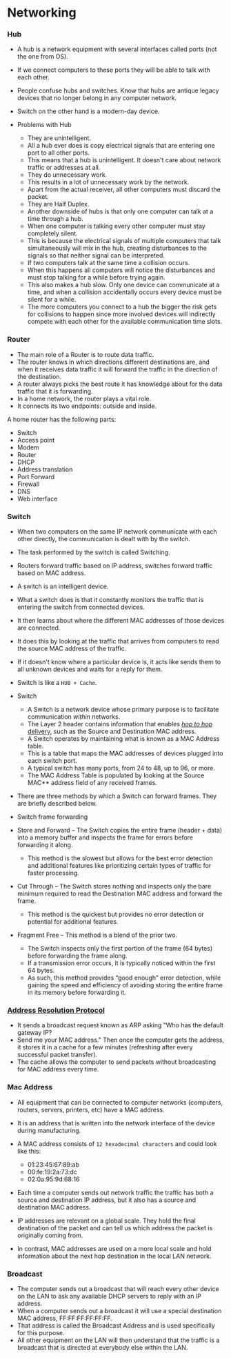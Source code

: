 # Networking

### Hub

- A hub is a network equipment with several interfaces called ports (not the one from OS). 
- If we connect computers to these ports they will be able to talk with each other.
- People confuse hubs and switches. Know that hubs are antique legacy devices that no longer belong in any computer network. 
- Switch on the other hand is a modern-day device.

- Problems with Hub
    - They are unintelligent. 
    - All a hub ever does is copy electrical signals that are entering one port to all other ports.
    - This means that a hub is unintelligent. It doesn't care about network traffic or addresses at all.
    - They do unnecessary work. 
    - This results in a lot of unnecessary work by the network. 
    - Apart from the actual receiver, all other computers must discard the packet.
    - They are Half Duplex. 
    - Another downside of hubs is that only one computer can talk at a time through a hub. 
    - When one computer is talking every other computer must stay completely silent.
    - This is because the electrical signals of multiple computers that talk simultaneously will mix in the hub, creating disturbances to the signals so that neither signal can be interpreted.
    - If two computers talk at the same time a collision occurs. 
    - When this happens all computers will notice the disturbances and must stop talking for a while before trying again. 
    - This also makes a hub slow. Only one device can communicate at a time, and when a collision accidentally occurs every device must be silent for a while.
    - The more computers you connect to a hub the bigger the risk gets for collisions to happen since more involved devices will indirectly compete with each other for the available communication time slots.

### Router
- The main role of a Router is to route data traffic. 
- The router knows in which directions different destinations are, and when it receives data traffic it will forward the traffic in the direction of the destination. 
- A router always picks the best route it has knowledge about for the data traffic that it is forwarding.
- In a home network, the router plays a vital role. 
- It connects its two endpoints: outside and inside.

A home router has the following parts:
- Switch
- Access point
- Modem
- Router
- DHCP
- Address translation
- Port Forward
- Firewall
- DNS
- Web interface

### Switch

- When two computers on the same IP network communicate with each other directly, the communication is dealt with by the switch.

- The task performed by the switch is called Switching. 
- Routers forward traffic based on IP address, switches forward traffic based on MAC address.

- A switch is an intelligent device.

- What a switch does is that it constantly monitors the traffic that is entering the switch from connected devices. 
- It then learns about where the different MAC addresses of those devices are connected. 
- It does this by looking at the traffic that arrives from computers to read the source MAC address of the traffic.

- If it doesn't know where a particular device is, it acts like sends them to all unknown devices and waits for a reply for them.

- Switch is like a `HUB + Cache`.

- Switch
    - A Switch is a network device whose primary purpose is to facilitate communication _within_ networks.
    - The Layer 2 header contains information that enables [_hop to hop_ delivery](https://www.practicalnetworking.net/series/packet-traveling/osi-model/#osi-layer-23), such as the Source and Destination MAC address.
    - A Switch operates by maintaining what is known as a  MAC Address table. 
    - This is a table that maps the MAC addresses of devices plugged into each switch port. 
    - A typical switch has many ports, from 24 to 48, up to 96, or more. 
    - The MAC Address Table is populated by looking at the Source MAC** address field of any received frames.

- There are three methods by which a Switch can forward frames. They are briefly described below.

- Switch frame forwarding

- Store and Forward 
 – The Switch copies the entire frame (header + data) into a memory buffer and inspects the frame for errors before forwarding it along. 
    - This method is the slowest but allows for the best error detection and additional features like prioritizing certain types of traffic for faster processing.

- Cut Through 
 – The Switch stores nothing and inspects only the bare minimum required to read the Destination MAC address and forward the frame. 
    - This method is the quickest but provides no error detection or potential for additional features.

- Fragment Free 
 – This method is a blend of the prior two. 
    - The Switch inspects only the first portion of the frame (64 bytes) before forwarding the frame along. 
    - If a transmission error occurs, it is typically noticed within the first 64 bytes. 
    - As such, this method provides “good enough” error detection, while gaining the speed and efficiency of avoiding storing the entire frame in its memory before forwarding it.    

### [Address Resolution Protocol](https://www.practicalnetworking.net/series/packet-traveling/key-players/#arp)

- It sends a broadcast request known as ARP asking "Who has the default gateway IP? 
- Send me your MAC address." Then once the computer gets the address, it stores it in a cache for a few minutes (refreshing after every successful packet transfer). 
- The cache allows the computer to send packets without broadcasting for MAC address every time.


### Mac Address
- All equipment that can be connected to computer networks (computers, routers, servers, printers, etc) have a MAC address. 
- It is an address that is written into the network interface of the device during manufacturing.
- A MAC address consists of `12 hexadecimal characters` and could look like this:
    - 01:23:45:67:89:ab
    - 00:fe:19:2a:73:dc
    - 02:0a:95:9d:68:16

- Each time a computer sends out network traffic the traffic has both a source and destination IP address, but it also has a source and destination MAC address.

- IP addresses are relevant on a global scale. They hold the final destination of the packet and can tell us which address the packet is originally coming from. 
- In contrast, MAC addresses are used on a more local scale and hold information about the next hop destination in the local LAN network.


### Broadcast
- The computer sends out a broadcast that will reach every other device on the LAN to ask any available DHCP servers to reply with an IP address.
- When a computer sends out a broadcast it will use a special destination MAC address, FF:FF:FF:FF:FF:FF. 
- That address is called the Broadcast Address and is used specifically for this purpose. 
- All other equipment on the LAN will then understand that the traffic is a broadcast that is directed at everybody else within the LAN.